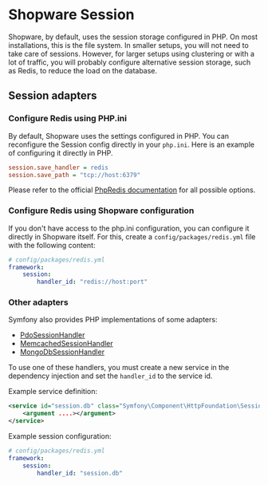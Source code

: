 # Shopware Session

Shopware, by default, uses the session storage configured in PHP. On most installations, this is the file system. In smaller setups, you will not need to take care of sessions. However, for larger setups using clustering or with a lot of traffic, you will probably configure alternative session storage, such as Redis, to reduce the load on the database.

## Session adapters

### Configure Redis using PHP.ini

By default, Shopware uses the settings configured in PHP. You can reconfigure the Session config directly in your `php.ini`. Here is an example of configuring it directly in PHP.

```ini
session.save_handler = redis
session.save_path = "tcp://host:6379"
```

Please refer to the official [PhpRedis documentation](https://github.com/phpredis/phpredis#php-session-handler) for all possible options.

### Configure Redis using Shopware configuration

If you don't have access to the php.ini configuration, you can configure it directly in Shopware itself. For this, create a `config/packages/redis.yml` file with the following content:

```yaml
# config/packages/redis.yml
framework:
    session:
        handler_id: "redis://host:port"
```

### Other adapters

Symfony also provides PHP implementations of some adapters:

- [PdoSessionHandler](https://github.com/symfony/symfony/blob/5.4/src/Symfony/Component/HttpFoundation/Session/Storage/Handler/PdoSessionHandler.php)
- [MemcachedSessionHandler](https://github.com/symfony/symfony/blob/5.4/src/Symfony/Component/HttpFoundation/Session/Storage/Handler/MemcachedSessionHandler.php)
- [MongoDbSessionHandler](https://github.com/symfony/symfony/blob/5.4/src/Symfony/Component/HttpFoundation/Session/Storage/Handler/MongoDbSessionHandler.php)

To use one of these handlers, you must create a new service in the dependency injection and set the `handler_id` to the service id.

Example service definition:

```xml
<service id="session.db" class="Symfony\Component\HttpFoundation\Session\Storage\Handler\PdoSessionHandler">
    <argument ....></argument>
</service>
```

Example session configuration:

```yaml
# config/packages/redis.yml
framework:
    session:
        handler_id: "session.db"
```
